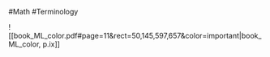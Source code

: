 #Math #Terminology 

![[book_ML_color.pdf#page=11&rect=50,145,597,657&color=important|book_ML_color, p.ix]]
